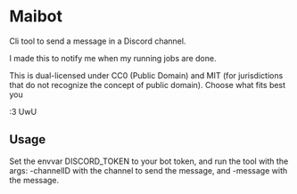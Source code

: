 # Maibot

Cli tool to send a message in a Discord channel.

I made this to notify me when my running jobs are done.

This is dual-licensed under CC0 (Public Domain) and MIT (for jurisdictions that
do not recognize the concept of public domain). Choose what fits best you

:3 UwU

## Usage

Set the envvar DISCORD_TOKEN to your bot token, and run the tool with the args:
-channelID with the channel to send the message, and -message with the message.
